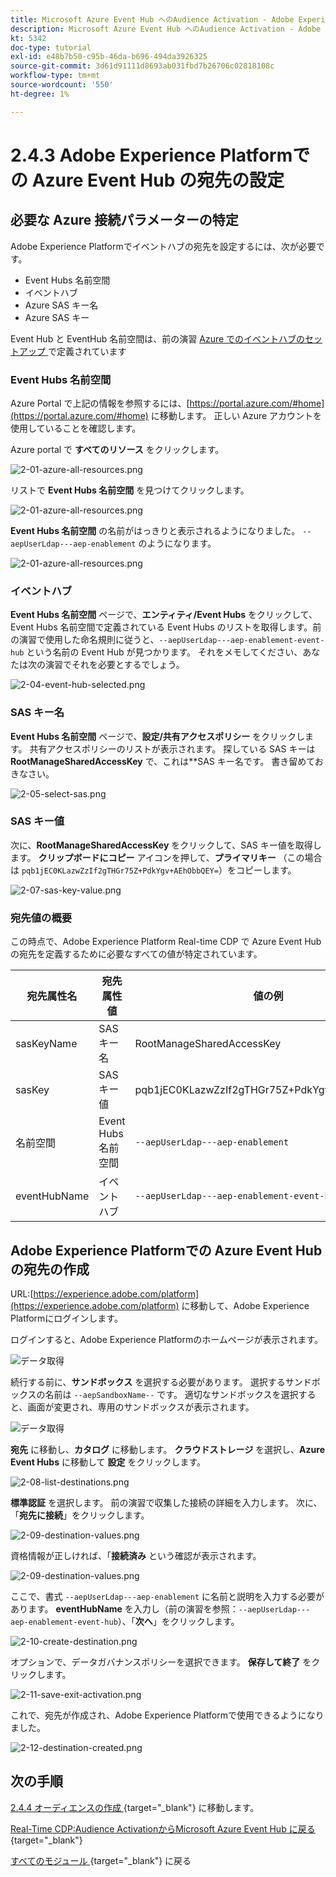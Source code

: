 ```yaml
---
title: Microsoft Azure Event Hub へのAudience Activation - Adobe Experience Platformでの Event Hub RTCDP 宛先の設定
description: Microsoft Azure Event Hub へのAudience Activation - Adobe Experience Platformでの Event Hub RTCDP 宛先の設定
kt: 5342
doc-type: tutorial
exl-id: e48b7b50-c95b-46da-b696-494da3926325
source-git-commit: 3d61d91111d8693ab031fbd7b26706c02818108c
workflow-type: tm+mt
source-wordcount: '550'
ht-degree: 1%

---
```


# 2.4.3 Adobe Experience Platformでの Azure Event Hub の宛先の設定

## 必要な Azure 接続パラメーターの特定

Adobe Experience Platformでイベントハブの宛先を設定するには、次が必要です。

- Event Hubs 名前空間
- イベントハブ
- Azure SAS キー名
- Azure SAS キー

Event Hub と EventHub 名前空間は、前の演習 [Azure でのイベントハブのセットアップ ](./ex2.md) で定義されています

### Event Hubs 名前空間

Azure Portal で上記の情報を参照するには、[https://portal.azure.com/#home](https://portal.azure.com/#home) に移動します。 正しい Azure アカウントを使用していることを確認します。

Azure portal で **すべてのリソース** をクリックします。

![2-01-azure-all-resources.png](./images/201azureallresources.png)

リストで **Event Hubs 名前空間** を見つけてクリックします。

![2-01-azure-all-resources.png](./images/201azureallresources1.png)

**Event Hubs 名前空間** の名前がはっきりと表示されるようになりました。 `--aepUserLdap---aep-enablement` のようになります。

![2-01-azure-all-resources.png](./images/201azureallresources2.png)

### イベントハブ

**Event Hubs 名前空間** ページで、**エンティティ/Event Hubs** をクリックして、Event Hubs 名前空間で定義されている Event Hubs のリストを取得します。前の演習で使用した命名規則に従うと、`--aepUserLdap---aep-enablement-event-hub` という名前の Event Hub が見つかります。 それをメモしてください、あなたは次の演習でそれを必要とするでしょう。

![2-04-event-hub-selected.png](./images/204eventhubselected.png)

### SAS キー名

**Event Hubs 名前空間** ページで、**設定/共有アクセスポリシー** をクリックします。 共有アクセスポリシーのリストが表示されます。 探している SAS キーは **RootManageSharedAccessKey** で、これは**SAS キー名です。 書き留めておきなさい。

![2-05-select-sas.png](./images/205selectsas.png)

### SAS キー値

次に、**RootManageSharedAccessKey** をクリックして、SAS キー値を取得します。 **クリップボードにコピー** アイコンを押して、**プライマリキー** （この場合は `pqb1jEC0KLazwZzIf2gTHGr75Z+PdkYgv+AEhObbQEY=`）をコピーします。

![2-07-sas-key-value.png](./images/207saskeyvalue.png)

### 宛先値の概要

この時点で、Adobe Experience Platform Real-time CDP で Azure Event Hub の宛先を定義するために必要なすべての値が特定されています。

| 宛先属性名 | 宛先属性値 | 値の例 |
|---|---|---|
| sasKeyName | SAS キー名 | RootManageSharedAccessKey |
| sasKey | SAS キー値 | pqb1jEC0KLazwZzIf2gTHGr75Z+PdkYgv+AEhObbQEY= |
| 名前空間 | Event Hubs 名前空間 | `--aepUserLdap---aep-enablement` |
| eventHubName | イベントハブ | `--aepUserLdap---aep-enablement-event-hub` |

## Adobe Experience Platformでの Azure Event Hub の宛先の作成

URL:[https://experience.adobe.com/platform](https://experience.adobe.com/platform) に移動して、Adobe Experience Platformにログインします。

ログインすると、Adobe Experience Platformのホームページが表示されます。

![データ取得](./../../../../modules/delivery-activation/datacollection/dc1.2/images/home.png)

続行する前に、**サンドボックス** を選択する必要があります。 選択するサンドボックスの名前は ``--aepSandboxName--`` です。 適切なサンドボックスを選択すると、画面が変更され、専用のサンドボックスが表示されます。

![データ取得](./../../../../modules/delivery-activation/datacollection/dc1.2/images/sb1.png)

**宛先** に移動し、**カタログ** に移動します。 **クラウドストレージ** を選択し、**Azure Event Hubs** に移動して **設定** をクリックします。

![2-08-list-destinations.png](./images/208listdestinations.png)

**標準認証** を選択します。 前の演習で収集した接続の詳細を入力します。 次に、「**宛先に接続**」をクリックします。

![2-09-destination-values.png](./images/209destinationvalues.png)

資格情報が正しければ、「**接続済み** という確認が表示されます。

![2-09-destination-values.png](./images/209destinationvaluesa.png)

ここで、書式 `--aepUserLdap---aep-enablement` に名前と説明を入力する必要があります。 **eventHubName** を入力し（前の演習を参照：`--aepUserLdap---aep-enablement-event-hub`）、「**次へ**」をクリックします。

![2-10-create-destination.png](./images/210createdestination.png)

オプションで、データガバナンスポリシーを選択できます。 **保存して終了** をクリックします。

![2-11-save-exit-activation.png](./images/211saveexitactivation.png)

これで、宛先が作成され、Adobe Experience Platformで使用できるようになりました。

![2-12-destination-created.png](./images/212destinationcreated.png)

## 次の手順

[2.4.4 オーディエンスの作成 ](./ex4.md){target="_blank"} に移動します。

[Real-Time CDP:Audience ActivationからMicrosoft Azure Event Hub に戻る ](./segment-activation-microsoft-azure-eventhub.md){target="_blank"}

[ すべてのモジュール ](./../../../../overview.md){target="_blank"} に戻る
